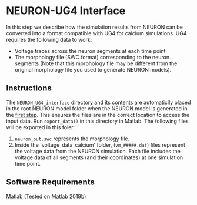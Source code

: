 # NEURON-UG4 Interface
In this step we describe how the simulation results from NEURON can be converted into a format compatible with UG4 for calcium simulations. UG4 requires the following data to work:
* Voltage traces across the neuron segments at each time point
* The morphology file (SWC format) corresponding to the neuron segments (Note that this morphology file may be different from the original morphology file you used to generate NEURON models).

## Instructions
The <code>NEURON_UG4_interface</code> directory and its contents are automaticlly placed in the root NEURON model folder when the NEURON model is generated in the [first step](../1_NEURON-Model-Generation/). This ensures the files are in the correct location to access the input data. Run <code>export_data()</code> in this directory in Matlab. The following files will be exported in this foler:
1. <code>neuron_out.swc</code> represents the morphology file.
2. Inside the 'voltage_data_calcium' folder, (<code>vm_#####.dat</code>) files represent the voltage data from the NEURON simulation. Each file includes the voltage data of all segments (and their coordinates) at one simulation time point.

## Software Requirements
[Matlab](https://www.mathworks.com/) (Tested on Matlab 2019b)
